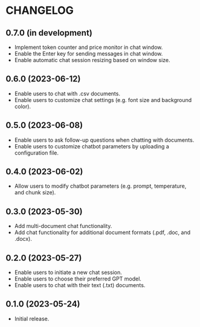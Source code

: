 # CHANGELOG

## 0.7.0 (in development)
* Implement token counter and price monitor in chat window.
* Enable the Enter key for sending messages in chat window.
* Enable automatic chat session resizing based on window size.

## 0.6.0 (2023-06-12)
* Enable users to chat with .csv documents.
* Enable users to customize chat settings (e.g. font size and background color).

## 0.5.0 (2023-06-08)
* Enable users to ask follow-up questions when chatting with documents.
* Enable users to customize chatbot parameters by uploading a configuration file.

## 0.4.0 (2023-06-02)
* Allow users to modify chatbot parameters (e.g. prompt, temperature, and chunk size).

## 0.3.0 (2023-05-30)
* Add multi-document chat functionality.
* Add chat functionality for additional document formats (.pdf, .doc, and .docx).

## 0.2.0 (2023-05-27)
* Enable users to initiate a new chat session.
* Enable users to choose their preferred GPT model.
* Enable users to chat with their text (.txt) documents.

## 0.1.0 (2023-05-24)
* Initial release.
